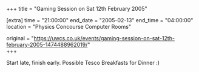 +++
title = "Gaming Session on Sat 12th February 2005"

[extra]
time = "21:00:00"
end_date = "2005-02-13"
end_time = "04:00:00"
location = "Physics Concourse Computer Rooms"

original = "https://uwcs.co.uk/events/gaming-session-on-sat-12th-february-2005-1474488962019/"    
+++

Start late, finish early.  Possible Tesco Breakfasts for Dinner :)

